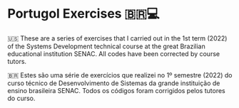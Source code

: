 # Portugol Exercises 🇧🇷💻
🇺🇸 These are a series of exercises that I carried out in the 1st term (2022) of the Systems Development technical course at the great Brazilian educational institution SENAC. All codes have been corrected by course tutors.

🇧🇷 Estes são uma série de exercícios que realizei no 1º semestre (2022) do curso técnico de Desenvolvimento de Sistemas da grande instituição de ensino brasileira SENAC.  Todos os códigos foram corrigidos pelos tutores do curso.
